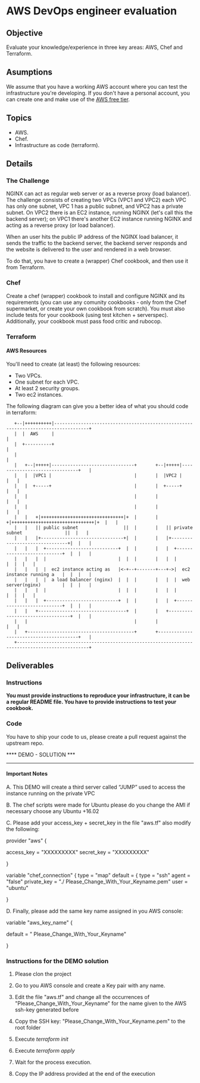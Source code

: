 # AWS DevOps engineer evaluation

## Objective

Evaluate your knowledge/experience in three key areas: AWS, Chef and Terraform.

## Asumptions

We assume that you have a working AWS account where you can test the infrastructure you're developing. If you don't have a personal account, you can create one and make use of the [AWS free tier](https://aws.amazon.com/free/).

## Topics

- AWS.
- Chef.
- Infrastructure as code (terraform).

## Details

### The Challenge

NGINX can act as regular web server or as a reverse proxy (load balancer). The challenge consists of creating two VPCs (VPC1 and VPC2)
each VPC has only one subnet, VPC 1 has a public subnet, and VPC2 has a private subnet. On VPC2 there is an EC2 instance, running
NGINX (let's call this the backend server); on VPC1 there's another EC2 instance running NGINX and acting as a reverse proxy
(or load balancer).

When an user hits the public IP address of the NGINX load balancer, it sends the traffic to the backend server, the backend server
responds and the website is delivered to the user and rendered in a web browser.

To do that, you have to create a (wrapper) Chef cookbook, and then use it from Terraform.

### Chef

Create a chef (wrapper) cookbook to install and configure NGINX and its requirements (you can use any comunity cookbooks - only from the Chef supermarket, or create your own cookbook from scratch). You must also include tests for your cookbook (using test kitchen +
serverspec). Additionally, your cookbook must pass food critic and rubocop.

### Terraform

#### AWS Resources

You'll need to create (at least) the following resources:
- Two VPCs.
- One subnet for each VPC.
- At least 2 security groups.
- Two ec2 instances.

The following diagram can give you a better idea of what you should code in terraform:

```
   +--|++++++++++|-----------------------------------------------------------------------------------+
   |  |  AWS     |                                                                                   |
   |  +----------+                                                                                   |
   |                                                                                                 |
   |   +--|+++++|-------------------------------+       +--|+++++|-------------------------------+   |
   |   |  |VPC1 |                               |       |  |VPC2 |                               |   |
   |   |  +-----+                               |       |  +-----+                               |   |
   |   |                                        |       |                                        |   |
   |   |                                        |       |                                        |   |
   |   |   +|+++++++++++++++++++++++++++++++|+  |       |   +|+++++++++++++++++++++++++++++++|+  |   |
   |   |   || public subnet                 ||  |       |   || private subnet                ||  |   |
   |   |   |+-------------------------------+|  |       |   |+-------------------------------+|  |   |
   |   |   |  +---------------------------+  |  |       |   |  +---------------------------+  |  |   |
   |   |   |  |                           |  |  |       |   |  |                           |  |  |   |
   |   |   |  |  ec2 instance acting as   |<-+--+-------+---+->|  ec2 instance running a   |  |  |   |
   |   |   |  |  a load balancer (nginx)  |  |  |       |   |  |  web server(nginx)        |  |  |   |
   |   |   |  |                           |  |  |       |   |  |                           |  |  |   |
   |   |   |  +---------------------------+  |  |       |   |  +---------------------------+  |  |   |
   |   |   +---------------------------------+  |       |   +---------------------------------+  |   |
   |   |                                        |       |                                        |   |
   |   +----------------------------------------+       +----------------------------------------+   |
   +-------------------------------------------------------------------------------------------------+

```

## Deliverables

### Instructions

**You must provide instructions to reproduce your infrastructure, it can be a regular README file. You have to provide instructions to test your cookbook.**

### Code

You have to ship your code to us, please create a pull request against the upstream repo.


 **** DEMO - SOLUTION ***

**************************************************************************************************************************************************************

#### Important Notes



A. This DEMO will create a third server called “JUMP” used to access the instance running on the private VPC

B. The chef scripts were made for Ubuntu please do you change the AMI if necessary choose any Ubuntu +16.02

C. Please add your access_key + secret_key in the file "aws.tf" also modify the following:

provider "aws" {

access_key = "XXXXXXXXX"
secret_key = "XXXXXXXXX"

}

variable "chef_connection" {
type = "map"
default = {
type = "ssh"
agent = "false"
private_key = "./ Please_Change_With_Your_Keyname.pem"
user = "ubuntu"

}

D. Finally, please add the same key name assigned in you AWS console:

variable "aws_key_name" 
{

default = " Please_Change_With_Your_Keyname"

}


### Instructions for the DEMO solution


1. Please clon the project

2. Go to you AWS console and create a Key pair with any name.

4. Edit the file "aws.tf" and change all the occurrences of "Please_Change_With_Your_Keyname" for the name given to the AWS ssh-key generated before

4. Copy the SSH key: "Please_Change_With_Your_Keyname.pem" to the root folder 

3. Execute *terraform init*

4. Execute *terraform apply*

5. Wait for the process execution.

6. Copy the IP address provided at the end of the execution
